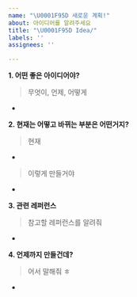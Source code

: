 ```yaml
---
name: "\U0001F95D 새로운 계획!"
about: 아이디어를 알려주세요
title: "\U0001F95D Idea/"
labels: ''
assignees: ''

---
```


**1. 어떤 좋은 아이디어야?**
> 무엇이, 언제, 어떻게
-

**2. 현재는 어떻고 바뀌는 부분은 어떤거지?**
> 현재
-
> 이렇게 만들거야
-

**3. 관련 레퍼런스**
> 참고할 레퍼런스를 알려줘
-


**4. 언제까지 만들건데?**
> 어서 말해줘 ㅎ
-
